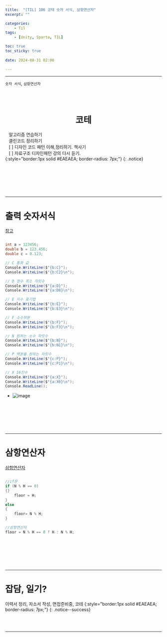 ```yaml
---
title:  "[TIL] 106 코테 숫자 서식, 삼항연산자"
excerpt: ""

categories:
    - Til
tags:
    - [Unity, Sparta, TIL]

toc: true
toc_sticky: true
 
date: 2024-08-31 02:00

---
```

- - -

`숫자 서식`, `삼항연산자`

<BR><BR>

<center><H1>  코테 </H1></center>

&nbsp;&nbsp; 알고리즘 연습하기     
&nbsp;&nbsp; 클린코드 정리하기   
&nbsp;&nbsp; [ ] 디자인 코드 패턴 이해,정리하기. 책사기  
&nbsp;&nbsp; [ ] 자료구조 디자인패턴 강의 다시 듣기.   
{:style="border:1px solid #EAEAEA; border-radius: 7px;"}
{: .notice}  


<br><br><br><br><br>
- - - 

# 출력 숫자서식
[참고](https://askforyou.tistory.com/51)
<div class="notice--primary" markdown="1"> 

```c# 

int a = 123456;
double b = 123.456;
double c = 0.123;

// C 통화 값
Console.WriteLine($"{b:C}");
Console.WriteLine($"{b:C2}\n");

// D 정수 최소 자릿수
Console.WriteLine($"{a:D}");
Console.WriteLine($"{a:D8}\n");

// E 지수 표기법
Console.WriteLine($"{b:E}");
Console.WriteLine($"{b:E3}\n");

// F 소수부분
Console.WriteLine($"{b:F}");
Console.WriteLine($"{b:F3}\n");

// N 원하는 소수 자릿수
Console.WriteLine($"{b:N}");
Console.WriteLine($"{b:N1}\n");

// P 백분율 원하는 자릿수
Console.WriteLine($"{c:P}");
Console.WriteLine($"{c:P1}\n");

// X 16진수
Console.WriteLine($"{a:X}");
Console.WriteLine($"{a:X6}\n");
Console.ReadLine();

```
- ![image](https://github.com/user-attachments/assets/6d2c1e58-726e-4daa-9e6b-01e155c4248f)


</div>

<br><br><br><br><br>
- - - 

# 삼항연산자

[삼항연산자](https://levell1.github.io/sparta%20c%20sharp/SpartaCsharp4/#if-3%ED%95%AD-%EC%97%B0%EC%82%B0%EC%9E%90)

<div class="notice--primary" markdown="1"> 

```c# 

//if문
if (N % H == 0)
{}
    floor = H;
}
else
{
    floor= N % H;
}

//삼항연산자
floor = N % H == 0 ? H : N % H;

```

</div>

 
<br><br><br><br><br>
- - - 



# 잡담, 일기?
이력서 정리, 자소서 작성, 면접준비중, 코테
{:style="border:1px solid #EAEAEA; border-radius: 7px;"}
{: .notice--success}  

<br><br>
- - -
